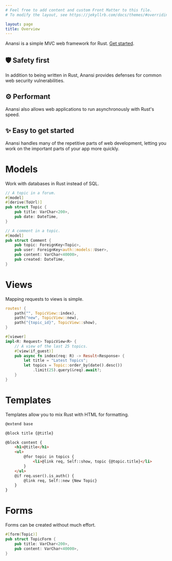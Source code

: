 ```yaml
---
# Feel free to add content and custom Front Matter to this file.
# To modify the layout, see https://jekyllrb.com/docs/themes/#overriding-theme-defaults

layout: page
title: Overview
---
```


Anansi is a simple MVC web framework for Rust. [Get started](/anansi/start).

🛡️ Safety first
---------------

In addition to being written in Rust, Anansi provides defenses for common web security vulnerabilities.

⚙️  Performant
-------------

Anansi also allows web applications to run asynchronously with Rust's speed.

✨ Easy to get started
----------------------

Anansi handles many of the repetitive parts of web development, letting you work on the important parts of your app more quickly.

Models
======

Work with databases in Rust instead of SQL.

```rust
// A topic in a forum.
#[model]
#[derive(ToUrl)]
pub struct Topic {
    pub title: VarChar<200>,
    pub date: DateTime,
}

// A comment in a topic.
#[model]
pub struct Comment {
    pub topic: ForeignKey<Topic>,
    pub user: ForeignKey<auth::models::User>,
    pub content: VarChar<40000>,
    pub created: DateTime,
}
```

Views
=====

Mapping requests to views is simple.

```rust
routes! {
    path("", TopicView::index),
    path("new", TopicView::new),
    path("{topic_id}", TopicView::show),
}
```

```rust
#[viewer]
impl<R: Request> TopicView<R> {
    // A view of the last 25 topics.
    #[view(if_guest)]
    pub async fn index(req: R) -> Result<Response> {
        let title = "Latest Topics";
        let topics = Topic::order_by(date().desc())
    	    .limit(25).query(&req).await?;
    }
}
```

Templates
=========

Templates allow you to mix Rust with HTML for formatting.

```html
@extend base

@block title {@title}

@block content {
    <h1>@title</h1>
    <ul>
        @for topic in topics {
    	    <li>@link req, Self::show, topic {@topic.title}</li>
        }
    </ul>
    @if req.user().is_auth() {
        @link req, Self::new {New Topic}
    }
}
```

Forms
=====

Forms can be created without much effort.

```rust
#[form(Topic)]
pub struct TopicForm {
    pub title: VarChar<200>,
    pub content: VarChar<40000>,
}
```
